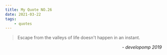 ```yaml
---
title: My Quote NO.26
date: 2021-03-22
tags:
	- quotes
---
```


> Escape from the valleys of life doesn't happen in an instant.

<div style="text-align: right"> <i>- developomp 2019</i> </div>
